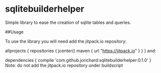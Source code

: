 # sqlitebuilderhelper
Simple library to ease the creation of sqlite tables and queries.

##Usage

To use the library you will need add the jitpack.io repository:

allprojects {
 repositories {
    jcenter()
    maven { url "https://jitpack.io" }
 }
}
and:

dependencies {
    compile 'com.github.jorichard:sqlitebuilderhelper:0.1.0'
}
Note: do not add the jitpack.io repository under buildscript
